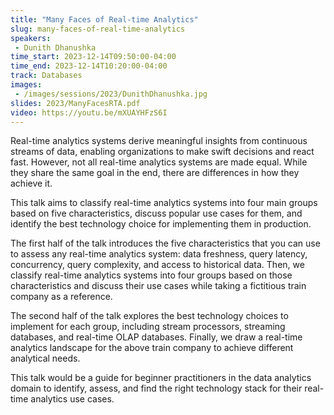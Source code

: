 ```yaml
---
title: "Many Faces of Real-time Analytics"
slug: many-faces-of-real-time-analytics
speakers:
 - Dunith Dhanushka
time_start: 2023-12-14T09:50:00-04:00
time_end: 2023-12-14T10:20:00-04:00
track: Databases
images: 
 - /images/sessions/2023/DunithDhanushka.jpg
slides: 2023/ManyFacesRTA.pdf 
video: https://youtu.be/mXUAYHFzS6I
---
```


Real-time analytics systems derive meaningful insights from continuous streams of data, enabling organizations to make swift decisions and react fast. However, not all real-time analytics systems are made equal. While they share the same goal in the end, there are differences in how they achieve it. 
 
This talk aims to classify real-time analytics systems into four main groups based on five characteristics, discuss popular use cases for them, and identify the best technology choice for implementing them in production.
 
The first half of the talk introduces the five characteristics that you can use to assess any real-time analytics system: data freshness, query latency, concurrency, query complexity, and access to historical data. Then, we classify real-time analytics systems into four groups based on those characteristics and discuss their use cases while taking a fictitious train company as a reference.
 
The second half of the talk explores the best technology choices to implement for each group, including stream processors, streaming databases, and real-time OLAP databases. Finally, we draw a real-time analytics landscape for the above train company to achieve different analytical needs.
 
This talk would be a guide for beginner practitioners in the data analytics domain to identify, assess, and find the right technology stack for their real-time analytics use cases.